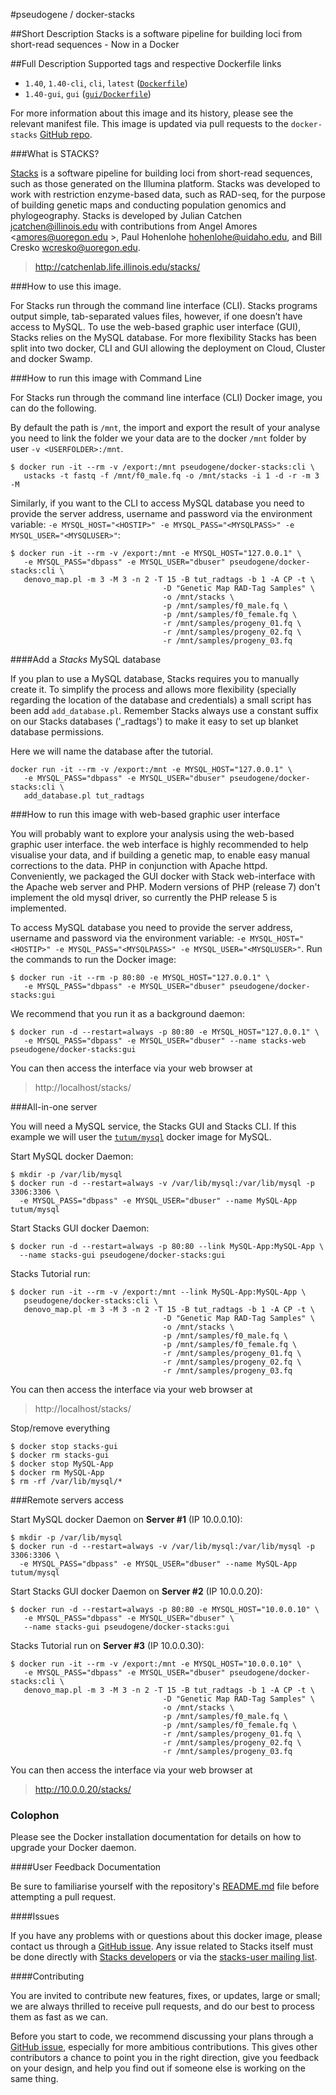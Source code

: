 #pseudogene / docker-stacks


##Short Description
Stacks is a software pipeline for building loci from short-read sequences - Now in a Docker


##Full Description
Supported tags and respective Dockerfile links

 * `1.40`, `1.40-cli`, `cli`, `latest` ([`Dockerfile`](https://github.com/pseudogene/docker-stacks/blob/master/Dockerfile))
 * `1.40-gui`, `gui` ([`gui/Dockerfile`](https://github.com/pseudogene/docker-stacks/blob/master/gui/Dockerfile))

For more information about this image and its history, please see the relevant manifest file. This image is updated via pull requests to the `docker-stacks` [GitHub repo](https://github.com/pseudogene/docker-stacks/).

###What is STACKS?

[Stacks](http://catchenlab.life.illinois.edu/stacks/) is a software pipeline for building loci from short-read sequences, such as those generated on the Illumina platform. Stacks was developed to work with restriction enzyme-based data, such as RAD-seq, for the purpose of building genetic maps and conducting population genomics and phylogeography. Stacks is developed by Julian Catchen <jcatchen@illinois.edu> with contributions from Angel Amores <amores@uoregon.edu >, Paul Hohenlohe <hohenlohe@uidaho.edu>, and Bill Cresko <wcresko@uoregon.edu>.

>    http://catchenlab.life.illinois.edu/stacks/

###How to use this image.

For Stacks run through the command line interface (CLI). Stacks programs output simple, tab-separated values files, however, if one doesn’t have access to MySQL. To use the web-based graphic user interface (GUI), Stacks relies on the MySQL database. For more flexibility Stacks has been split into two docker, CLI and GUI allowing the deployment on Cloud, Cluster and docker Swamp.

###How to run this image with Command Line

For Stacks run through the command line interface (CLI) Docker image, you can do the following.

By default the path is `/mnt`, the import and export the result of your analyse you need to link the folder we your data are to the docker `/mnt` folder by user `-v <USERFOLDER>:/mnt`.

```
$ docker run -it --rm -v /export:/mnt pseudogene/docker-stacks:cli \
   ustacks -t fastq -f /mnt/f0_male.fq -o /mnt/stacks -i 1 -d -r -m 3 -M
```

Similarly, if you want to the CLI to access MySQL database you need to provide the server address, username and password via the environment variable: `-e MYSQL_HOST="<HOSTIP>" -e MYSQL_PASS="<MYSQLPASS>" -e MYSQL_USER="<MYSQLUSER>"`:

```
$ docker run -it --rm -v /export:/mnt -e MYSQL_HOST="127.0.0.1" \
   -e MYSQL_PASS="dbpass" -e MYSQL_USER="dbuser" pseudogene/docker-stacks:cli \
   denovo_map.pl -m 3 -M 3 -n 2 -T 15 -B tut_radtags -b 1 -A CP -t \
                                  -D "Genetic Map RAD-Tag Samples" \
                                  -o /mnt/stacks \
                                  -p /mnt/samples/f0_male.fq \
                                  -p /mnt/samples/f0_female.fq \
                                  -r /mnt/samples/progeny_01.fq \
                                  -r /mnt/samples/progeny_02.fq \
                                  -r /mnt/samples/progeny_03.fq
```

####Add a _Stacks_ MySQL database

If you plan to use a MySQL database, Stacks requires you to manually create it. To simplify the process and allows more flexibility (specially regarding the location of the database and credentials) a small script has been add `add_database.pl`. Remember Stacks always use a constant suffix on our Stacks databases ('_radtags') to make it easy to set up blanket database permissions.

Here we will name the database after the tutorial.

```
docker run -it --rm -v /export:/mnt -e MYSQL_HOST="127.0.0.1" \
   -e MYSQL_PASS="dbpass" -e MYSQL_USER="dbuser" pseudogene/docker-stacks:cli \
   add_database.pl tut_radtags
```


###How to run this image with web-based graphic user interface

You will probably want to explore your analysis using the web-based graphic user interface. the web interface is highly recommended to help visualise your data, and if building a genetic map, to enable easy manual corrections to the data. PHP in conjunction with Apache httpd. Conveniently, we packaged the GUI docker with Stack web-interface with the Apache web server and PHP.
Modern versions of PHP (release 7) don't implement the old mysql driver, so currently the PHP release 5 is implemented.

To access MySQL database you need to provide the server address, username and password via the environment variable: `-e MYSQL_HOST="<HOSTIP>" -e MYSQL_PASS="<MYSQLPASS>" -e MYSQL_USER="<MYSQLUSER>"`. Run the commands to run the Docker image:

```
$ docker run -it --rm -p 80:80 -e MYSQL_HOST="127.0.0.1" \
   -e MYSQL_PASS="dbpass" -e MYSQL_USER="dbuser" pseudogene/docker-stacks:gui
```

We recommend that you run it as a background daemon:

```
$ docker run -d --restart=always -p 80:80 -e MYSQL_HOST="127.0.0.1" \
   -e MYSQL_PASS="dbpass" -e MYSQL_USER="dbuser" --name stacks-web pseudogene/docker-stacks:gui
```

You can then access the interface via your web browser at

>    http://localhost/stacks/


###All-in-one server

You will need a MySQL service, the Stacks GUI and Stacks CLI. If this example we will user the [`tutum/mysql`](https://hub.docker.com/r/tutum/mysql/) docker image for MySQL.

Start MySQL docker Daemon:

```
$ mkdir -p /var/lib/mysql
$ docker run -d --restart=always -v /var/lib/mysql:/var/lib/mysql -p 3306:3306 \
  -e MYSQL_PASS="dbpass" -e MYSQL_USER="dbuser" --name MySQL-App tutum/mysql
```

Start Stacks GUI docker Daemon:

```
$ docker run -d --restart=always -p 80:80 --link MySQL-App:MySQL-App \
  --name stacks-gui pseudogene/docker-stacks:gui
```

Stacks Tutorial run:

```
$ docker run -it --rm -v /export:/mnt --link MySQL-App:MySQL-App \
   pseudogene/docker-stacks:cli \
   denovo_map.pl -m 3 -M 3 -n 2 -T 15 -B tut_radtags -b 1 -A CP -t \
                                  -D "Genetic Map RAD-Tag Samples" \
                                  -o /mnt/stacks \
                                  -p /mnt/samples/f0_male.fq \
                                  -p /mnt/samples/f0_female.fq \
                                  -r /mnt/samples/progeny_01.fq \
                                  -r /mnt/samples/progeny_02.fq \
                                  -r /mnt/samples/progeny_03.fq
```

You can then access the interface via your web browser at

>    http://localhost/stacks/

Stop/remove everything

```
$ docker stop stacks-gui
$ docker rm stacks-gui
$ docker stop MySQL-App
$ docker rm MySQL-App
$ rm -rf /var/lib/mysql/*
```

###Remote servers access

Start MySQL docker Daemon on **Server #1** (IP 10.0.0.10):

```
$ mkdir -p /var/lib/mysql
$ docker run -d --restart=always -v /var/lib/mysql:/var/lib/mysql -p 3306:3306 \
  -e MYSQL_PASS="dbpass" -e MYSQL_USER="dbuser" --name MySQL-App tutum/mysql
```

Start Stacks GUI docker Daemon on **Server #2** (IP 10.0.0.20):

```
$ docker run -d --restart=always -p 80:80 -e MYSQL_HOST="10.0.0.10" \
   -e MYSQL_PASS="dbpass" -e MYSQL_USER="dbuser" \
   --name stacks-gui pseudogene/docker-stacks:gui
```

Stacks Tutorial run on **Server #3** (IP 10.0.0.30):

```
$ docker run -it --rm -v /export:/mnt -e MYSQL_HOST="10.0.0.10" \
   -e MYSQL_PASS="dbpass" -e MYSQL_USER="dbuser" pseudogene/docker-stacks:cli \
   denovo_map.pl -m 3 -M 3 -n 2 -T 15 -B tut_radtags -b 1 -A CP -t \
                                  -D "Genetic Map RAD-Tag Samples" \
                                  -o /mnt/stacks \
                                  -p /mnt/samples/f0_male.fq \
                                  -p /mnt/samples/f0_female.fq \
                                  -r /mnt/samples/progeny_01.fq \
                                  -r /mnt/samples/progeny_02.fq \
                                  -r /mnt/samples/progeny_03.fq
```

You can then access the interface via your web browser at

>    http://10.0.0.20/stacks/


### Colophon

Please see the Docker installation documentation for details on how to upgrade your Docker daemon.

####User Feedback Documentation

Be sure to familiarise yourself with the repository's [README.md](https://github.com/pseudogene/docker-stacks/blob/master/README.md) file before attempting a pull request.

####Issues

If you have any problems with or questions about this docker image, please contact us through a [GitHub issue](https://github.com/pseudogene/docker-stacks/issues).
Any issue related to Stacks itself must be done directly with [Stacks developers](http://catchenlab.life.illinois.edu/stacks/) or via the [stacks-user mailing list](http://groups.google.com/group/stacks-users).


####Contributing

You are invited to contribute new features, fixes, or updates, large or small; we are always thrilled to receive pull requests, and do our best to process them as fast as we can.

Before you start to code, we recommend discussing your plans through a [GitHub issue](https://github.com/pseudogene/docker-stacks/issues), especially for more ambitious contributions. This gives other contributors a chance to point you in the right direction, give you feedback on your design, and help you find out if someone else is working on the same thing.
